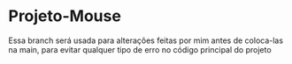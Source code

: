 # Projeto-Mouse
Essa branch será usada para alterações feitas por mim antes de coloca-las na main, para evitar qualquer tipo de erro no código principal do projeto

